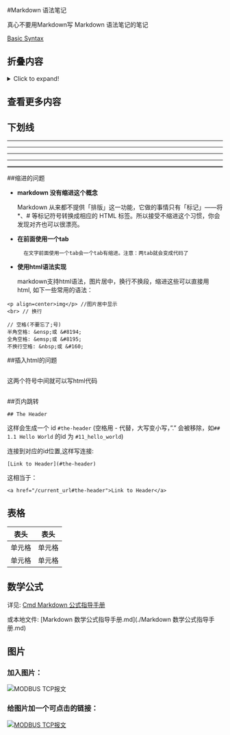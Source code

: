 #Markdown 语法笔记

真心不要用Markdown写 Markdown 语法笔记的笔记

[Basic Syntax](https://www.markdownguide.org/basic-syntax/)

## 折叠内容
<details>
  <summary>Click to expand!</summary>
  
## Heading

折叠内容的更多信息

1. A numbered
2. list
 * With some
 * Sub bullets
</details>

## 查看更多内容

<!-- more -->

## 下划线
---
***
___
<hr>
<hr style="border:1px solid gray"> </hr>

##缩进的问题

- **markdown 没有缩进这个概念**

	Markdown 从来都不提供「排版」这一功能，它做的事情只有「标记」——将*、# 等标记符号转换成相应的 HTML 标签。所以接受不缩进这个习惯，你会发现对齐也可以很漂亮。

- **在前面使用一个tab**
	
		在文字前面使用一个tab会一个tab有缩进。注意：两tab就会变成代码了
	
- **使用html语法实现**

	markdown支持html语法，图片居中，换行不换段，缩进这些可以直接用html, 如下一些常用的语法：

```
<p align=center>img</p> //图片居中显示
<br> // 换行

// 空格(不要忘了;号)
半角空格: &ensp;或 &#8194;
全角空格: &emsp;或 &#8195;
不换行空格: &nbsp;或 &#160;
```

##插入html的问题
```
 ```
 这两个符号中间就可以写html代码 
 ```
```

##页内跳转

```
## The Header
```

这样会生成一个 id `#the-header` (空格用 - 代替，大写变小写，”.” 会被移除，如`## 1.1 Hello World` 的id 为 `#11_hello_world`)

连接到对应的id位置,这样写连接:

```
[Link to Header](#the-header)
```

这相当于：
```
<a href="/current_url#the-header">Link to Header</a>
```

## 表格

|  表头   | 表头  |
|  ----  | ----  |
| 单元格  | 单元格 |
| 单元格  | 单元格 |


## 数学公式
详见: [Cmd Markdown 公式指导手册](https://ericp.cn/cmd)

或本地文件: [Markdown 数学公式指导手册.md](./Markdown 数学公式指导手册.md)


## 图片

### 加入图片：
![](https://www.ad.siemens.com.cn/productportal/Prods/published/Comm/Comm_9.1/image/image001.png "MODBUS TCP报文")

### 给图片加一个可点击的链接：
[![](https://www.ad.siemens.com.cn/productportal/Prods/published/Comm/Comm_9.1/image/image001.png "MODBUS TCP报文")](https://www.ad.siemens.com.cn/productportal/Prods/published/Comm/Comm_9.1/image/image001.png)


